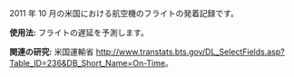 2011 年 10 月の米国における航空機のフライトの発着記録です。<p> </p><b>使用法:</b> フライトの遅延を予測します。<p> </p><b>関連の研究:</b> 米国運輸省 <a href="http://www.transtats.bts.gov/DL_SelectFields.asp?Table_ID=236&DB_Short_Name=On-Time">http://www.transtats.bts.gov/DL_SelectFields.asp?Table_ID=236&DB_Short_Name=On-Time</a>。

<!---HONumber=62-->